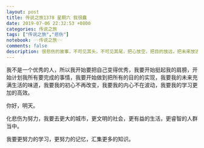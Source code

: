 ```yaml
---
layout: post
title: 传说之旅1378 星期六 我很蠢 
date: 2019-07-06 22:32:53 +0800 
categories: 传说之旅 
tags: ["传说之旅","悲伤"]
notebook: ☞☞传说之旅☜☜
comments: false
description: 很悲伤的故事，不可见其头，不可见其尾，把心放空，把目的放远，把未来放进心里，把学习当作生命，把思考当作人生，把自由当作努力，把你当作记忆。
---
```

我不是一个优秀的人，所以我开始要把自己变得优秀，我要开始挺起我的肩膀，开始计划我所有要完成的事情，我要开始做到把所有的目的的实现，我要我的未来充满生活的味道，我要我的初心不再改变，我要我的内心不在波动，我要我的学习更加的高效。

你好，明天。

化悲伤为努力，我要去更大的城市，更文明的社会，更有益的生活，更睿智的人群当中。

我要更努力的学习，更努力的记忆，汇集更多的知识。